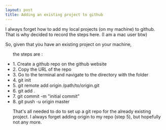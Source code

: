 ```yaml
---
layout: post
title: Adding an existing project to github
---
```


I always forget how to add my local projects (on my machine) to github.
That is why decided to record the steps here. (I am a mac user btw)

So, given that you have an existing project on your machine, <ul> the steps are :
<li> 1. Create a github repo on the github website </li>
<li> 2. Copy the URL of the repo </li>
<li> 3. Go to the terminal and navigate to the directory with the folder </li>
<li> 4. git init </li>
<li> 5. git remote add origin /path/to/origin.git </li>
<li> 6. git add . </li>
<li> 7. git commit -m "initial commit" </li>
<li> 8. git push -u origin master </li>

That's all needed to do to set up a git repo for the already existing project. I always forget adding origin to my repo (step 5), but hopefully not any more.


